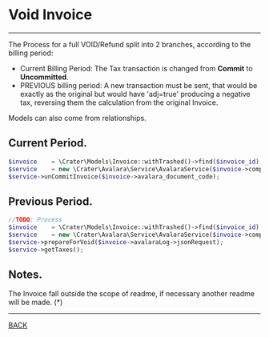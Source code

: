 # Void Invoice

---

The Process for a full VOID/Refund split into 2 branches, according to the billing period:
- Current Billing Period: The Tax transaction is changed from **Commit** to **Uncommitted**.
- PREVIOUS billing period: A new transaction must be sent, that would be exactly as the original but would 
have 'adj=true' producing a negative tax, reversing them the calculation from the original Invoice.

Models can also come from relationships.
## Current Period.
```php
$invoice    = \Crater\Models\Invoice::withTrashed()->find($invoice_id);
$service    = new \Crater\Avalara\Service\AvalaraService($invoice->company->avalaraConfiguration)
$service->unCommitInvoice($invoice->avalara_document_code);
```
## Previous Period.
```php
//TODO: Process
$invoice    = \Crater\Models\Invoice::withTrashed()->find($invoice_id);
$service    = new \Crater\Avalara\Service\AvalaraService($invoice->company->avalaraConfiguration)
$service->prepareForVoid($invoice->avalaraLog->jsonRequest);
$service->getTaxes();
```

## Notes.
The Invoice fall outside the scope of readme, if necessary another readme will be made. (*)

---
[BACK](../../readme.md)
